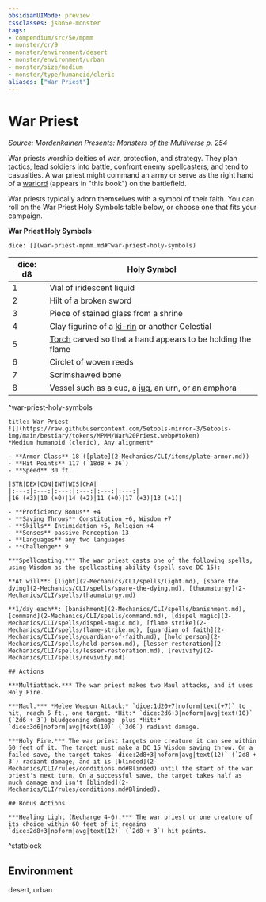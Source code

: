 ```yaml
---
obsidianUIMode: preview
cssclasses: json5e-monster
tags:
- compendium/src/5e/mpmm
- monster/cr/9
- monster/environment/desert
- monster/environment/urban
- monster/size/medium
- monster/type/humanoid/cleric
aliases: ["War Priest"]
---
```

# War Priest
*Source: Mordenkainen Presents: Monsters of the Multiverse p. 254*  

War priests worship deities of war, protection, and strategy. They plan tactics, lead soldiers into battle, confront enemy spellcasters, and tend to casualties. A war priest might command an army or serve as the right hand of a [warlord](2-Mechanics/CLI/bestiary/humanoid/warlord-mpmm.md) (appears in "this book") on the battlefield.

War priests typically adorn themselves with a symbol of their faith. You can roll on the War Priest Holy Symbols table below, or choose one that fits your campaign.

**War Priest Holy Symbols**

`dice: [](war-priest-mpmm.md#^war-priest-holy-symbols)`

| dice: d8 | Holy Symbol |
|----------|-------------|
| 1 | Vial of iridescent liquid |
| 2 | Hilt of a broken sword |
| 3 | Piece of stained glass from a shrine |
| 4 | Clay figurine of a [ki-rin](2-Mechanics/CLI/bestiary/celestial/ki-rin-mpmm.md) or another Celestial |
| 5 | [Torch](2-Mechanics/CLI/items/torch.md) carved so that a hand appears to be holding the flame |
| 6 | Circlet of woven reeds |
| 7 | Scrimshawed bone |
| 8 | Vessel such as a cup, a [jug](2-Mechanics/CLI/items/jug.md), an urn, or an amphora |
^war-priest-holy-symbols

```ad-statblock
title: War Priest
![](https://raw.githubusercontent.com/5etools-mirror-3/5etools-img/main/bestiary/tokens/MPMM/War%20Priest.webp#token)
*Medium humanoid (cleric), Any alignment*

- **Armor Class** 18 ([plate](2-Mechanics/CLI/items/plate-armor.md))
- **Hit Points** 117 (`18d8 + 36`)
- **Speed** 30 ft.

|STR|DEX|CON|INT|WIS|CHA|
|:---:|:---:|:---:|:---:|:---:|:---:|
|16 (+3)|10 (+0)|14 (+2)|11 (+0)|17 (+3)|13 (+1)|

- **Proficiency Bonus** +4
- **Saving Throws** Constitution +6, Wisdom +7
- **Skills** Intimidation +5, Religion +4
- **Senses** passive Perception 13
- **Languages** any two languages
- **Challenge** 9

***Spellcasting.*** The war priest casts one of the following spells, using Wisdom as the spellcasting ability (spell save DC 15):

**At will**: [light](2-Mechanics/CLI/spells/light.md), [spare the dying](2-Mechanics/CLI/spells/spare-the-dying.md), [thaumaturgy](2-Mechanics/CLI/spells/thaumaturgy.md)

**1/day each**: [banishment](2-Mechanics/CLI/spells/banishment.md), [command](2-Mechanics/CLI/spells/command.md), [dispel magic](2-Mechanics/CLI/spells/dispel-magic.md), [flame strike](2-Mechanics/CLI/spells/flame-strike.md), [guardian of faith](2-Mechanics/CLI/spells/guardian-of-faith.md), [hold person](2-Mechanics/CLI/spells/hold-person.md), [lesser restoration](2-Mechanics/CLI/spells/lesser-restoration.md), [revivify](2-Mechanics/CLI/spells/revivify.md)

## Actions

***Multiattack.*** The war priest makes two Maul attacks, and it uses Holy Fire.

***Maul.*** *Melee Weapon Attack:* `dice:1d20+7|noform|text(+7)` to hit, reach 5 ft., one target. *Hit:* `dice:2d6+3|noform|avg|text(10)` (`2d6 + 3`) bludgeoning damage  plus *Hit:* `dice:3d6|noform|avg|text(10)` (`3d6`) radiant damage.

***Holy Fire.*** The war priest targets one creature it can see within 60 feet of it. The target must make a DC 15 Wisdom saving throw. On a failed save, the target takes `dice:2d8+3|noform|avg|text(12)` (`2d8 + 3`) radiant damage, and it is [blinded](2-Mechanics/CLI/rules/conditions.md#Blinded) until the start of the war priest's next turn. On a successful save, the target takes half as much damage and isn't [blinded](2-Mechanics/CLI/rules/conditions.md#Blinded).

## Bonus Actions

***Healing Light (Recharge 4-6).*** The war priest or one creature of its choice within 60 feet of it regains `dice:2d8+3|noform|avg|text(12)` (`2d8 + 3`) hit points.
```
^statblock

## Environment

desert, urban